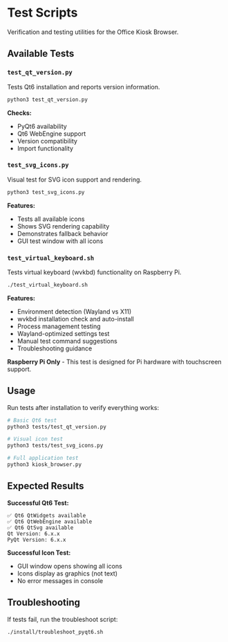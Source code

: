 # Test Scripts

Verification and testing utilities for the Office Kiosk Browser.

## Available Tests

### `test_qt_version.py`
Tests Qt6 installation and reports version information.
```bash
python3 test_qt_version.py
```

**Checks:**
- PyQt6 availability
- Qt6 WebEngine support
- Version compatibility
- Import functionality

### `test_svg_icons.py` 
Visual test for SVG icon support and rendering.
```bash
python3 test_svg_icons.py
```

**Features:**
- Tests all available icons
- Shows SVG rendering capability
- Demonstrates fallback behavior
- GUI test window with all icons

### `test_virtual_keyboard.sh`
Tests virtual keyboard (wvkbd) functionality on Raspberry Pi.
```bash
./test_virtual_keyboard.sh
```

**Features:**
- Environment detection (Wayland vs X11)
- wvkbd installation check and auto-install
- Process management testing
- Wayland-optimized settings test
- Manual test command suggestions
- Troubleshooting guidance

**Raspberry Pi Only** - This test is designed for Pi hardware with touchscreen support.

## Usage

Run tests after installation to verify everything works:

```bash
# Basic Qt6 test
python3 tests/test_qt_version.py

# Visual icon test  
python3 tests/test_svg_icons.py

# Full application test
python3 kiosk_browser.py
```

## Expected Results

**Successful Qt6 Test:**
```
✅ Qt6 QtWidgets available
✅ Qt6 QtWebEngine available  
✅ Qt6 QtSvg available
Qt Version: 6.x.x
PyQt Version: 6.x.x
```

**Successful Icon Test:**
- GUI window opens showing all icons
- Icons display as graphics (not text)
- No error messages in console

## Troubleshooting

If tests fail, run the troubleshoot script:
```bash
./install/troubleshoot_pyqt6.sh
```
